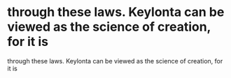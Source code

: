 # through these laws. Keylonta can be viewed as the science of creation, for it is

through these laws. Keylonta can be viewed as the science of creation, for it is